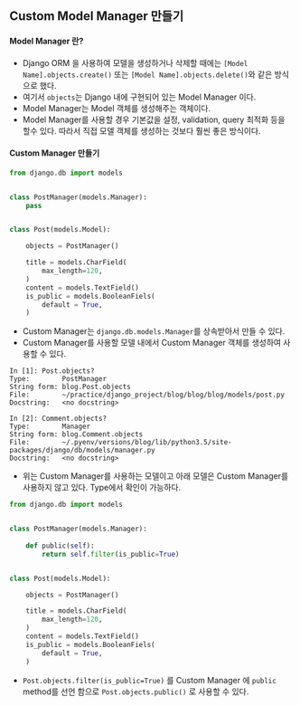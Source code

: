 ## Custom Model Manager 만들기

#### Model Manager 란?
- Django ORM 을 사용하여 모델을 생성하거나 삭제할 때에는 `[Model Name].objects.create()` 또는 `[Model Name].objects.delete()`와 같은 방식으로 했다.
- 여기서 `objects`는 Django 내에 구현되어 있는 Model Manager 이다.
- Model Manager는 Model 객체를 생성해주는 객체이다.
- Model Manager를 사용할 경우 기본값을 설정, validation, query 최적화 등을 할수 있다. 따라서 직접 모델 객체를 생성하는 것보다 훨씬 좋은 방식이다.

#### Custom Manager 만들기
```python
from django.db import models


class PostManager(models.Manager):
    pass


class Post(models.Model):

    objects = PostManager()

    title = models.CharField(
        max_length=120,
    )
    content = models.TextField()
    is_public = models.BooleanFiels(
        default = True,
    )
```
- Custom Manager는 `django.db.models.Manager`를 상속받아서 만들 수 있다.
- Custom Manager를 사용할 모델 내에서 Custom Manager 객체를 생성하여 사용할 수 있다.
```
In [1]: Post.objects?
Type:        PostManager
String form: blog.Post.objects
File:        ~/practice/django_project/blog/blog/blog/models/post.py
Docstring:   <no docstring>

In [2]: Comment.objects?
Type:        Manager
String form: blog.Comment.objects
File:        ~/.pyenv/versions/blog/lib/python3.5/site-packages/django/db/models/manager.py
Docstring:   <no docstring>

```
- 위는 Custom Manager를 사용하는 모델이고 아래 모델은 Custom Manager를 사용하지 않고 있다. Type에서 확인이 가능하다.
```python
from django.db import models


class PostManager(models.Manager):
    
    def public(self):
        return self.filter(is_public=True)


class Post(models.Model):

    objects = PostManager()

    title = models.CharField(
        max_length=120,
    )
    content = models.TextField()
    is_public = models.BooleanFiels(
        default = True,
    )
```
- `Post.objects.filter(is_public=True)` 를 Custom Manager 에 `public` method를 선언 함으로 `Post.objects.public()` 로 사용할 수 있다.
